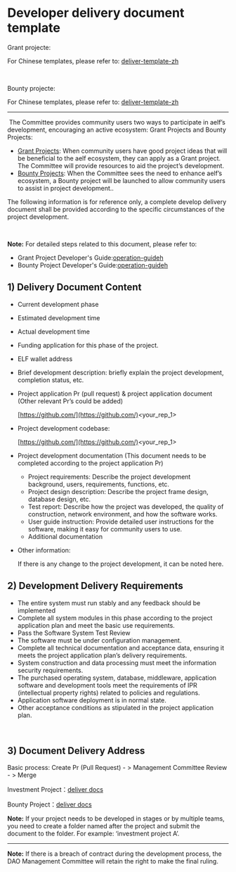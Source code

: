 # Developer delivery document template

Grant projecte:

For Chinese templates, please refer to: [deliver-template-zh](https://github.com/DAO-Testnet/Grants/blob/master/deliver-template-zh.md)

 

Bounty projecte:

For Chinese templates, please refer to: [deliver-template-zh](https://github.com/DAO-Testnet/Bounties/blob/master/deliver-template-zh.md)


---
﻿ The Committee provides community users two ways to participate in aelf’s development, encouraging an active ecosystem: Grant Projects and Bounty Projects:

* [Grant Projects](https://github.com/DAO-Testnet/Grants): When community users have good project ideas that will be beneficial to the aelf ecosystem, they can apply as a Grant project. The Committee will provide resources to aid the project’s development.
* [Bounty Projects](https://github.com/DAO-Testnet/Bounties): When the Committee sees the need to enhance aelf’s ecosystem, a Bounty project will be launched to allow community users to assist in project development..

The following information is for reference only, a complete develop delivery document shall be provided according to the specific circumstances of the project development.

 

**Note:** For detailed steps related to this document, please refer to:

* Grant Project Developer's Guide:[operation-guide](https://github.com/DAO-Testnet/Grants/blob/master/operation-guide.md)[h](https://github.com/DAO-Testnet/Grants/blob/master/operation-guide-zh.md)
* Bounty Project Developer's Guide:[operation-guide](https://github.com/DAO-Testnet/Bounties/blob/master/operation-guide.md)[h](https://github.com/DAO-Testnet/Bounties/blob/master/operation-guide-zh.md)

## 1) Delivery Document Content
* Current development phase
* Estimated development time
* Actual development time
* Funding application for this phase of the project.
* ELF wallet address
* Brief development description: briefly explain the project development, completion status, etc.
* Project application Pr (pull request) & project application document (Other relevant Pr’s could be added)

	[https://github.com/](https://github.com/)<your_rep_1>

* Project development codebase:

	[https://github.com/](https://github.com/)<your_rep_1>

* Project development documentation (This document needs to be completed according to the project application Pr)
  * Project requirements: Describe the project development background, users, requirements, functions, etc. 
  * Project design description: Describe the project frame design, database design, etc. 
  * Test report: Describe how the project was developed, the quality of construction, network environment, and how the software works.
  * User guide instruction: Provide detailed user instructions for the software, making it easy for community users to use.
  * Additional documentation
* Other information:

	If there is any change to the project development, it can be noted here. 

## 2) Development Delivery Requirements
* The entire system must run stably and any feedback should be implemented
* Complete all system modules in this phase according to the project application plan and meet the basic use requirements.
* Pass the Software System Test Review
* The software must be under configuration management.
* Complete all technical documentation and acceptance data, ensuring it meets the project application plan’s delivery requirements.
* System construction and data processing must meet the information security requirements.
* The purchased operating system, database, middleware, application software and development tools meet the requirements of IPR (intellectual property rights) related to policies and regulations.
* Application software deployment is in normal state.
* Other acceptance conditions as stipulated in the project application plan.

 

## 3) Document Delivery Address
Basic process: Create Pr (Pull Request) - > Management Committee Review - > Merge

Investment Project：[deliver docs](https://github.com/DAO-Testnet/Grants/tree/master/deliver-docs)

Bounty Project：[deliver docs](https://github.com/DAO-Testnet/Bounties/tree/master/deliver-docs)

**Note:** If your project needs to be developed in stages or by multiple teams, you need to create a folder named after the project and submit the document to the folder. For example: ‘investment project A’.


---
**Note:** If there is a breach of contract during the development process, the DAO Management Committee will retain the right to make the final ruling.



